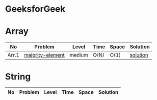﻿# GeeksforGeek

# Array

| No    | Problem                                                                                  | Level  | Time | Space | Solution |
| ----- | ---------------------------------------------------------------------------------------- | ------ | ---- | ----- | -------- |
| Arr.1 | [majority-element](https://www.geeksforgeeks.org/problems/majority-element-1587115620/1) | medium | O(N) | O(1)  | [solution](https://github.com/3314-HARSH/harshu_gfg/blob/main/Array/Arr.1.js) |

# String

| No  | Problem | Level | Time | Space | Solution |
| --- | ------- | ----- | ---- | ----- | -------- |
